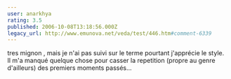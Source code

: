```yaml
---
user: anarkhya
rating: 3.5
published: 2006-10-08T13:18:56.000Z
legacy_url: http://www.emunova.net/veda/test/446.htm#comment-6339
---
```

tres mignon , mais je n'ai pas suivi sur le terme pourtant j'apprécie le style.
Il m'a manqué quelque chose pour casser la repetition (propre au genre d'ailleurs) des premiers moments passés...